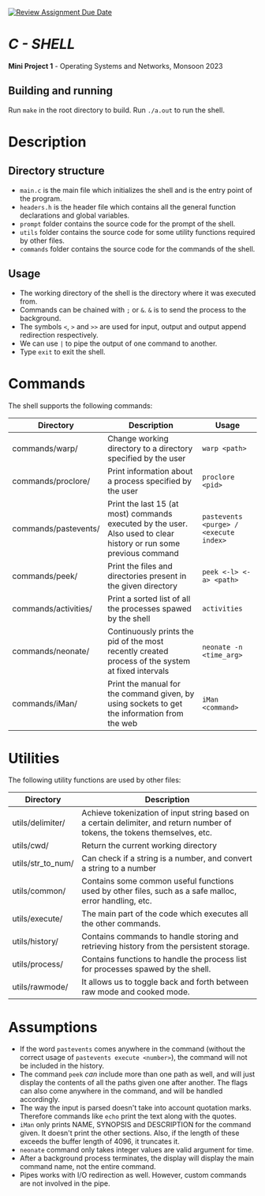 [![Review Assignment Due Date](https://classroom.github.com/assets/deadline-readme-button-24ddc0f5d75046c5622901739e7c5dd533143b0c8e959d652212380cedb1ea36.svg)](https://classroom.github.com/a/76mHqLr5)
# ***C - SHELL***

**Mini Project 1** - Operating Systems and Networks, Monsoon 2023 

## Building and running

Run `make` in the root directory to build. Run `./a.out` to run the shell.

# Description

## Directory structure

- `main.c` is the main file which initializes the shell and is the entry point of the program.
- `headers.h` is the header file which contains all the general function declarations and global variables.
- `prompt` folder contains the source code for the prompt of the shell.
- `utils` folder contains the source code for some utility functions required by other files.
- `commands` folder contains the source code for the commands of the shell.
  
## Usage

- The working directory of the shell is the directory where it was executed from.
- Commands can be chained with `;` or `&`. `&` is to send the process to the background.
- The symbols `<`, `>` and `>>` are used for input, output and output append redirection respectively.
- We can use `|` to pipe the output of one command to another.
- Type `exit` to exit the shell.

# Commands
The shell supports the following commands:

| Directory | Description | Usage |
| --- | --- | --- |
| commands/warp/ | Change working directory to a directory specified by the user | `warp <path>` |
| commands/proclore/ | Print information about a process specified by the user | `proclore <pid>` |
| commands/pastevents/ | Print the last 15 (at most) commands executed by the user. Also used to clear history or run some previous command | `pastevents <purge> / <execute index>` |
| commands/peek/ | Print the files and directories present in the given directory | `peek <-l> <-a> <path>` |
| commands/activities/ | Print a sorted list of all the processes spawed by the shell | `activities` |
| commands/neonate/ | Continuously prints the pid of the most recently created process of the system at fixed intervals | `neonate -n <time_arg>` |
| commands/iMan/ | Print the manual for the command given, by using sockets to get the information from the web | `iMan <command>` |

# Utilities
The following utility functions are used by other files:

| Directory | Description |
| --- | --- |
| utils/delimiter/ | Achieve tokenization of input string based on a certain delimiter, and return number of tokens, the tokens themselves, etc. |
| utils/cwd/ | Return the current working directory |
| utils/str_to_num/ | Can check if a string is a number, and convert a string to a number |
| utils/common/ | Contains some common useful functions used by other files, such as a safe malloc, error handling, etc. |
| utils/execute/ | The main part of the code which executes all the other commands. |
| utils/history/ | Contains commands to handle storing and retrieving history from the persistent storage. |
| utils/process/ | Contains functions to handle the process list for processes spawed by the shell. |
| utils/rawmode/ | It allows us to toggle back and forth between raw mode and cooked mode. |

# Assumptions

- If the word `pastevents` comes anywhere in the command (without the correct usage of `pastevents execute <number>`), the command will not be included in the history.
- The command `peek` *can* include more than one path as well, and will just display the contents of all the paths given one after another. The flags can also come anywhere in the command, and will be handled accordingly.
- The way the input is parsed doesn't take into account quotation marks. Therefore commands like `echo` print the text along with the quotes.
- `iMan` only prints NAME, SYNOPSIS and DESCRIPTION for the command given. It doesn't print the other sections. Also, if the length of these exceeds the buffer length of 4096, it truncates it.
- `neonate` command only takes integer values are valid argument for time.
- After a background process terminates, the display will display the main command name, not the entire command.
- Pipes works with I/O redirection as well. However, custom commands are not involved in the pipe.